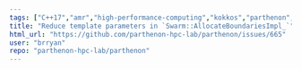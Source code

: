 ```yaml
---
tags: ["C++17","amr","high-performance-computing","kokkos","parthenon","refactor"]
title: "Reduce template parameters in `Swarm::AllocateBoundariesImpl_`"
html_url: "https://github.com/parthenon-hpc-lab/parthenon/issues/665"
user: "brryan"
repo: "parthenon-hpc-lab/parthenon"
---
```


